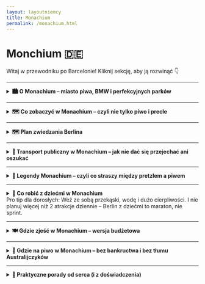 ```yaml
---
layout: layoutniemcy
title: Monachium
permalink: /monachium.html
---
```


# Monchium 🇩🇪 

Witaj w przewodniku po Barcelonie! Kliknij sekcję, aby ją rozwinąć 👇


---

<details>
  <summary><strong>🏙️ O Monachium – miasto piwa, BMW i perfekcyjnych parków</strong></summary>

  <p>Monachium (czyli München, jeśli chcesz brzmieć jak lokals) to elegancka stolica Bawarii – miasto, które potrafi łączyć tradycję Oktoberfestu z technologiczną przyszłością. Tutaj możesz wpaść na ludzi w skórzanych spodniach, którzy w jednej ręce trzymają kufel piwa, a w drugiej... iPhone’a Pro Max. Stylowe, dostatnie i zaskakująco zielone – to Niemcy w wersji premium.</p>

  <p>Znajdziesz tu wszystko: barokowe pałace, futurystyczne muzea, ogrody angielskie, no i Berghain dla grzecznych – czyli <em>reszta Niemiec patrzy z zazdrością</em>. Ale uwaga: tanio to już było. Za kawę możesz zapłacić więcej niż za bilet do Berlina.</p>

  <h3>🛬 Jak się dostać do Monachium?</h3>

  <p><strong>✈️ Samolotem:</strong> Główne lotnisko to <strong>Flughafen München (MUC)</strong>, czyli Międzynarodowy Port Lotniczy im. Franza Josefa Straussa. Duży, nowoczesny, z automatami do precli. Z lotniska do centrum dostaniesz się pociągiem S-Bahn (linie S1 lub S8) w ok. 40–45 minut. Bilet – ok. 13 euro, ale za widok krów po drodze bezcenne.</p>
  
  <p><strong>✈️ Alternatywne lotniska (jeśli kochasz przygody):</strong><br>
  - <strong>Memmingen (FMM)</strong> – tanie linie (czyt. Ryanair). Oficjalnie „Monachium-West”, ale to jakby mówić, że Radom to Warszawa. Dojazd autobusem ok. 1,5–2h. Idealne, jeśli lubisz logistyczne wyzwania.<br>
  - <strong>Nürnberg (NUE)</strong> – bardziej dla desperatów niż strategów, ale pociągiem dojedziesz w 1,5h. </p>
  
  <p><strong>🚄 Pociągiem:</strong> Deutsche Bahn do Monachium z Berlina, Pragi, Wiednia, Zurychu i nawet z Warszawy. Dworzec główny (Hauptbahnhof) jest ogromny, pełen ludzi, fast foodów i klimatu lat 90.</p>
  
  <p><strong>🚗 Samochodem:</strong> Autostrady są świetne – a w Monachium niepotrzebnie, bo korki i ceny parkingów przypominają o sensie transportu publicznego.</p>

  <h3>🏡 Życie w Monachium</h3>

  <p><strong>💰 Koszty:</strong> Jedno z najdroższych miast w Niemczech. Nawet psy mają tam więcej na koncie niż przeciętny turysta. Kawalerka za 1500 euro? Jasne. Ale za to masz dostęp do kultury, Alp i najlepszego piwa na świecie.</p>

  <p><strong>🌳 Styl życia:</strong> Monachijczycy są aktywni, eleganccy i zrelaksowani. Rano joga w parku, potem espresso, potem rowerem do pracy. Niedziela? Leżenie na trawie nad rzeką Isar lub spacer po Englischer Garten – z opcją opalania topless, bo... Niemcy.</p>

  <p><strong>🧠 Edukacja i technologia:</strong> Monachium to centrum innowacji. BMW, Siemens, Allianz – czyli jeśli nie studiujesz, to pewnie coś projektujesz. Tu nawet przedszkola mają kod QR.</p>

  <p><strong>🍻 Społeczność:</strong> Przyjaźni, ale z dystansem. Niemcy z południa mają swoje tempo i styl. Na Oktoberfest poznasz ich z zupełnie innej strony – nagle wszyscy są Twoimi najlepszymi kumplami.</p>
</details>



---

<details>
  <summary><strong>🗺️ Co zobaczyć w Monachium – czyli nie tylko piwo i precle</strong></summary>

  <ul>
    <li><strong>🏰 Marienplatz</strong> <em>(48.1374° N, 11.5755° E)</em> – serce Monachium i plac, gdzie wszystko się zaczyna: ratusz wygląda jakby ktoś przesadził z detalami, a o 11:00 i 12:00 tłum turystów gapi się w górę na mechaniczne figurki. Zero akcji, 100% zachwytu.</li>
    
    <li><strong>👑 Pałac Nymphenburg</strong> <em>(48.1585° N, 11.5022° E)</em> – luksusowe gniazdko wakacyjne bawarskiej rodziny królewskiej. Barok, złoto, więcej złota, a potem jeszcze trochę złota. Ogród tak wielki, że można się zgubić i przypadkiem przejść 10 000 kroków.</li>
    
    <li><strong>🍺 Hofbräuhaus</strong> <em>(48.1371° N, 11.5802° E)</em> – najsłynniejsza piwiarnia świata. Piwo serwowane w litrowych kuflach, obsługa w strojach ludowych, a poziom hałasu taki, że nawet Twoje wewnętrzne zmartwienia znikają. Nikt nie przychodzi tu po ciszę i spokój.</li>
    
    <li><strong>🌿 Englischer Garten</strong> <em>(48.1592° N, 11.6037° E)</em> – park większy niż Central Park (ale bez porównań). Tutaj ludzie leżą na trawie, jeżdżą na rowerach, medytują i... surfują na sztucznej fali. W centrum miasta. Bo czemu nie?</li>
    
    <li><strong>🚗 Muzeum BMW</strong> <em>(48.1766° N, 11.5590° E)</em> – świątynia błyszczącej blachy i niemieckiej inżynierii. Samochody, które kosztują tyle co mieszkanie i motocykle, które wyglądają jak z przyszłości. Dla fanów techniki i ludzi z kryzysem wieku średniego.</li>
    
    <li><strong>🎨 Pinakoteki</strong> <em>(48.1485° N, 11.5716° E)</em> – trzy muzea sztuki: Stara, Nowa i Nowoczesna. W skrócie: stare obrazy, nowsze obrazy i rzeczy, które nie wyglądają jak obrazy, ale ponoć są sztuką. Dla każdego coś niezrozumiałego.</li>
    
    <li><strong>⛪ Frauenkirche</strong> <em>(48.1386° N, 11.5725° E)</em> – dwie wieże, które dominują panoramę miasta i służą jako punkt odniesienia, gdy zgubisz się po trzecim piwie. W środku skromnie, ale majestatycznie. Legenda mówi, że diabeł zostawił tam swój ślad – ale nie pytaj dlaczego akurat tam.</li>
    
    <li><strong>🧱 Dachau (wycieczka jednodniowa)</strong> <em>(48.2660° N, 11.4666° E)</em> – 20 minut pociągiem od centrum, miejsce pamięci po byłym obozie koncentracyjnym. Powaga, refleksja i kontrast do reszty wakacji. Trzeba zobaczyć – choć raz.</li>
  </ul>

   
<details>
  <summary><strong>🕵️ Sekretne miejsca Monachium – czyli tam, gdzie nie dociera przewodnik z parasolką</strong></summary>

  <ul>
    <li><strong>🕳️ Podziemna rzeka pod Stachusem</strong> <em>(48.1392° N, 11.5611° E)</em> – Karlplatz (Stachus) to nie tylko fontanna i centrum chaosu, ale też miejsce, pod którym płynie rzeka. Tak, miasto ma swoją własną „ukrytą Wenecję”, tylko że z betonem i rurami. Niewidoczna, ale jak wiesz, że tam jest – czujesz się lepiej.</li>

    <li><strong>🌉 Most Wittelsbachów z ukrytym widokiem</strong> <em>(48.1259° N, 11.5655° E)</em> – niby zwykły most nad Izarą, ale jak zejdziesz schodkami na bok, trafisz do dzikiego zakątka z widokiem na rzekę, drzewa i brak ludzi. Idealne miejsce, jeśli potrzebujesz 10 minut ciszy i egzystencjalnych pytań.</li>

    <li><strong>🐑 Owce w mieście</strong> <em>(48.1523° N, 11.5407° E – Olympiapark)</em> – czasem w Olympiapark pojawia się stado owiec. Żywe, beczące i kompletnie nieświadome, że są częścią niemieckiej strategii ekologicznego koszenia trawy. Zero maszyn, tylko owcze samozaparcie. Dzieci zachwycone, dorośli zdezorientowani.</li>

    <li><strong>🧱 Czerwony bunkier przy Rosenheimer Straße</strong> <em>(48.1252° N, 11.5983° E)</em> – poniemiecki bunkier schowany wśród nowoczesnych budynków, pomalowany na rudo-czerwono. Kiedyś schron, dziś czasem wystawy lub... nic. Po prostu stoi i udaje, że jest modnym loftem.</li>

    <li><strong>🔔 Ukryty dzwon na Sendlinger Tor</strong> <em>(48.1311° N, 11.5675° E)</em> – mały dzwon wmurowany w ścianę średniowiecznej bramy. Legenda mówi, że bije tylko wtedy, gdy Monachium przestaje narzekać na ceny wynajmu. Czyli nigdy. Ale warto go zobaczyć – dla sportu.</li>

    <li><strong>🎨 Mini-galeria w tunelu pod Theresienwiese</strong> <em>(48.1313° N, 11.5468° E)</em> – przejście dla pieszych, które wygląda jak zapomniane metro, ale ściany zdobią lokalne murale i hasła o życiu. Niektóre głębokie, inne głęboko dziwne. Ale w sumie – sztuka jest wszędzie, jeśli nie patrzysz pod nogi.</li>
  </ul>

  <p><strong>ℹ️ Pro tip:</strong> Sekretne miejsca w Monachium często nie mają szyldów ani biletów – trzeba po prostu iść, gapić się, zastanawiać, czy to na pewno to... i potem się uśmiechnąć, że tak.</p>
</details>


</details>

</details>
      
---

 <details>
    <summary><strong>🗺️ Plan zwiedzania Berlina</strong></summary>
   
  <details>
    <summary><strong>🗺️ Plan zwiedzania Berlina - wersja 3 dniowa</strong></summary>

    <h3>📅 Dzień 1 – „Must-see”, czyli turysta na pełnym etacie</h3>
    <ul>
        <li><strong>🏛️ Brama Brandenburska</strong> – obowiązkowe selfie i szybkie „wow”, bo tłumy nie śpią.</li>
        <li><strong>🗿 Pomnik Pomordowanych Żydów Europy</strong> – zaduma, cisza, respekt. Nie biegaj po betonowych blokach, serio.</li>
        <li><strong>🏛️ Reichstag</strong> – szklana kopuła i polityczne widoczki. Wejście za darmo, ale <em>rejestracja online z wyprzedzeniem!</em></li>
        <li><strong>🌳 Tiergarten</strong> – zielona przerwa na kawkę i życie, bo stopy już bolą.</li>
        <li><strong>🖼️ Wyspa Muzeów</strong> – jeśli kochasz sztukę. Jeśli nie – przejdź się obok i udawaj, że wiesz co to Pergamon.</li>
        <li><strong>🌉 Berliner Dom + spacer Unter den Linden</strong> – bo w Berlinie też jest trochę „ładnie”.</li>
    </ul>

    <h3>📅 Dzień 2 – Mur, hipsterzy i techno-vibe (ale bez techno)</h3>
    <ul>
        <li><strong>🧱 East Side Gallery</strong> – najdłuższy fragment Muru Berlińskiego ozdobiony graffiti. Instagram lubi to.</li>
        <li><strong>🎧 RAW-Gelände</strong> – industrialna strefa sztuki, barów i rzeczy, których nie ogarniesz bez przewodnika.</li>
        <li><strong>🍔 Lunch na Markthalle Neun</strong> – street food, piwo i ludzie, którzy wyglądają jakby mieli podcast o fermentacji.</li>
        <li><strong>🎮 Computerspielemuseum</strong> – dla fanów retro gier i dzieci lat 90.</li>
        <li><strong>🛍️ Friedrichshain & Kreuzberg</strong> – szwendaj się, patrz na murale, kup używaną kurtkę z lat 80.</li>
        <li><strong>🍻 Wieczór: kluby (lub bar)</strong> – ewentualnie weź berlińskie piwo i posiedź nad Sprewą. Kultura też.</li>
    </ul>

    <h3>📅 Dzień 3 – Sekrety, relaks i coś mniej oczywistego</h3>
    <ul>
        <li><strong>🏰 Zamek Charlottenburg</strong> – barokowe cudo i idealna ucieczka od murów i betonu.</li>
        <li><strong>🕵️‍♀️ Muzeum Szpiegów</strong> – podsłuchy, mikrokamery, zaszyfrowana historia. James Bond bez garnituru.</li>
        <li><strong>💀 Teufelsberg (Góra Diabła)</strong> – opuszczona stacja nasłuchowa NSA z widokiem i klimatem „postapo”.</li>
        <li><strong>🎭 Hackesche Höfe</strong> – dziedzińce, sklepy z rękodziełem, kawiarnie – tu nawet berlińczycy lubią zaglądać.</li>
        <li><strong>🧁 Kawa i ciasto na zakończenie</strong> – polecam berlińskiego „Pfannkuchena”, ale nie mów na to donut.</li>
    </ul>

    <p><strong>💡 Bonus tips:</strong></p>
    <ul>
        <li>👉 Kolejność można zmieniać – to plan, nie konstytucja.</li>
        <li>👉 Bilety do muzeów/reichstagu rezerwuj z wyprzedzeniem. Bez tego zostaje tylko smutna mina przed wejściem.</li>
        <li>👉 Jeśli chcesz iść do Berghain – powodzenia. Jeśli nie – to też dobrze.</li>
    </ul>

    <p><em>Berlin się nie kończy – ale nogi tak. Trzy dni i tak dadzą Ci więcej niż niejedna książka historyczna.</em></p>
</details>

<details>
    <summary><strong>⏰ Berlin w 1 dzień – misja (nie)możliwa</strong></summary>

    <p><em>Masz tylko jeden dzień? Spokojnie. Berlin nie ucieknie (chyba że znowu się podzieli). Oto turbo-plan dla tych, co chcą przeżyć dużo w mało czasu i nie paść po drodze.</em></p>

    <h3>🕘 Rano: historia i klasyka</h3>
    <ul>
        <li><strong>🏛️ Brama Brandenburska</strong> – szybkie zdjęcie, szeroki uśmiech, ruszamy dalej.</li>
        <li><strong>🗿 Pomnik Holokaustu</strong> – moment refleksji w labiryncie betonowych bloków.</li>
        <li><strong>🏛️ Reichstag (z zewnątrz)</strong> – jak nie masz rezerwacji do kopuły, to machnij ręką i rób fotkę.</li>
    </ul>

    <h3>☕ Przerwa śniadaniowo-kawowa</h3>
    <ul>
        <li><strong>🍳 Kawiarnia w Mitte</strong> – np. Father Carpenter albo Zeit für Brot (ślimaki cynamonowe godne Nobla).</li>
    </ul>

    <h3>🧱 Południe: mur, graffiti i luz</h3>
    <ul>
        <li><strong>🧱 East Side Gallery</strong> – spacer wzdłuż Muru z artystycznym zacięciem. Tu się robi zdjęcia „na Berlin”.</li>
        <li><strong>🛍️ Kreuzberg</strong> – szybki rzut oka na alternatywną stronę miasta. Vintage sklepy, murale, życie uliczne.</li>
    </ul>

    <h3>🍔 Lunch (czyli czas na berliński klasyk)</h3>
    <ul>
        <li><strong>🌭 Curry 36</strong> lub <strong>Mustafa’s Gemüse Kebap</strong> – wybierz, czekaj w kolejce, żałuj tylko jak się przejesz.</li>
    </ul>

    <h3>🕵️ Popołudnie: coś nietypowego</h3>
    <ul>
        <li><strong>🕵️‍♂️ Muzeum Szpiegów</strong> – podsłuchy, mikrofony i inne rzeczy, których lepiej nie mieć w domu.</li>
        <li><strong>🎮 Computerspielemuseum</strong> (jeśli wolisz Mario niż KGB).</li>
    </ul>

    <h3>🌇 Wieczór: chill i widoczki</h3>
    <ul>
        <li><strong>🌆 Panoramapunkt lub bar na dachu (np. Klunkerkranich)</strong> – zachód słońca z widokiem, piwko w ręce, życie piękne.</li>
        <li><strong>🍰 Deser na pożegnanie</strong> – berliński Pfannkuchen (nie mówić na to donut!) albo Apfelstrudel z lodami.</li>
    </ul>

    <p><strong>💡 Tips na koniec:</strong></p>
    <ul>
        <li>🚌 Kup bilet dzienny na komunikację i śmigaj jak VIP – bez stresu, że masz zły bilet.</li>
        <li>📱 Aplikacje BVG lub Jelbi = ratunek dla zagubionych dusz i nóg.</li>
        <li>🎒 Nie taszcz torby – Berlin i plecak turysty to kiepska para.</li>
    </ul>

    <p><em>Nie zobaczysz wszystkiego, ale zobaczysz wystarczająco, by się zakochać albo chcieć wrócić. I o to chodzi.</em></p>
</details>



</details>

---

<details>
  <summary><strong>🚋 Transport publiczny w Monachium – jak nie dać się przejechać ani oszukać</strong></summary>

  <p>Monachium to jedno z tych miast, gdzie pociągi przyjeżdżają na czas, a tramwaje nie znikają nagle w polu. Można? Można. Ale trzeba znać parę trików, żeby nie przepłacić i nie wsiąść w ekspres do Bawarskiej Dziury Bez Powrotu.</p>

  <ul>
    <li><strong>🚇 U-Bahn:</strong> Metro, które jeździ tak często, że zdążysz się rozkojarzyć, a już nadjeżdża następne. Idealne do poruszania się po centrum. Uważaj tylko, żeby nie wsiąść w złym kierunku – Niemcy nie żartują z czasem, ale z kierunkami już tak.</li>

    <li><strong>🚈 S-Bahn:</strong> Jeździ dalej niż U-Bahn i dowozi do lotniska, stadionu i innych miejsc, gdzie nie dociera kawałek pizzy z Wolt. Zwykle pod ziemią w centrum, potem hop! – i jedziesz przez alpejskie przedmieścia.</li>

    <li><strong>🚋 Tramwaje:</strong> Ciche, eleganckie i trochę nostalgiczne. Jeżdżą głównie po powierzchni, ale czasem człowiek nie wie, czy to tramwaj, czy właśnie poślizgnął się w czasie. Dobre do robienia zdjęć z okna „jak lokalny”.</li>

    <li><strong>🚌 Autobusy:</strong> Dla tych, którzy nie chcą schodzić do podziemi. Dojeżdżają wszędzie tam, gdzie tramwaje i metro mają już dosyć. Niektóre kursują też nocą – i wtedy poznasz inny wymiar Bawarii.</li>
  </ul>

  <p><strong>🎟️ Bilety:</strong></p>
  <ul>
    <li>📲 Kupuj w automacie, przez aplikację MVV albo... nie, nie kombinuj. Kontrole są częste, a kara za brak biletu kosztuje tyle, co weekend w Alpach.</li>
    <li>🎫 <strong>Najlepsze opcje:</strong> 
      <ul>
        <li>Single ticket – na jeden przejazd, działa na wszystkie środki lokomocji (z wyjątkiem rakiet).</li>
        <li>Day ticket – jeździsz cały dzień jak szejk komunikacyjny.</li>
        <li>Group day ticket – do 5 osób, wychodzi taniej niż jedna kawa w centrum.</li>
      </ul>
    </li>
  </ul>

  <p><strong>🗺️ Strefy?</strong> Tak, są. I są podstępne.</p>
  <p>Monachium ma system strefowy. Większość turystów ogarnie się w <strong>zone M</strong> – to całe miasto. Lotnisko to już osobna bajka (strefa 5), więc szykuj dodatkowe euro lub kup bilet „Gesamtnetz”, jeśli chcesz mieć święty spokój.</p>

  <p><strong>🧠 Porada od serca:</strong> Zrób zrzut ekranu rozkładu jazdy, bo sygnał w podziemiach jest tak stabilny, jak obietnice polityków.</p>

  <p><strong>💡 Aplikacje:</strong></p>
  <ul>
    <li><strong>MVV App:</strong> Lokalna komunikacyjna wyrocznia.</li>
    <li><strong>DB Navigator:</strong> Działa też poza Monachium – bonus, gdy zapragniesz uciec do Augsburga lub Alp.</li>
    <li><strong>Google Maps:</strong> Spoko, ale czasem kłamie jak z nut.</li>
  </ul>

  <p><strong>ℹ️ Ciekawostka:</strong> Niemcy czasem nie kasują biletów, bo używają aplikacji. Ty też możesz – ale nie zapomnij aktywować biletu. „Mam, ale nie kliknąłem” nie działa na kontrolerów.</p>

  <h3>🎟️ Bilety dla turystów:</h3>

  <p>Jeśli jesteś turystą, możesz sięgnąć po bilety dedykowane specjalnie dla Ciebie. To świetny sposób, żeby podróżować bez stresu i w bardziej przystępnej cenie.</p>

  <ul>
    <li><strong>Munich Card:</strong> Kupujesz ją na 1, 2, 3 lub 4 dni i masz nieograniczony dostęp do transportu publicznego w Monachium. Dodatkowo zyskujesz zniżki na atrakcje turystyczne. Pamiętaj, że nie obejmuje to transportu na lotnisko.</li>
    <li><strong>CityTourCard:</strong> Bardzo podobna do Munich Card, ale z większym naciskiem na zniżki w muzeach, restauracjach i innych atrakcjach. Warto ją wziąć, jeśli planujesz zwiedzanie na całego.</li>
    <li><strong>Day Pass – Touristen-Tageskarte:</strong> Opcja dla tych, którzy nie chcą angażować się w wielkie plany, ale chcą zwiedzać w wygodny sposób. Ważny przez cały dzień, działa w strefach A, B i C.</li>
  </ul>

  <h3>🧳 Porady dla turystów:</h3>
  
  <ul>
    <li><strong>Załóż wygodne buty.</strong> Przejazdy publiczne to jedno, ale Monachium ma również dużo do zaoferowania na piechotę. Będziesz chodzić – przygotuj się.</li>
    <li><strong>Wpadnij do metra na piwo.</strong> Nie, nie musisz pić w metrze (chociaż kto wie), ale każda stacja ma strefy, gdzie możesz usiąść i odpocząć. Pamiętaj, by nie wyglądać jak turysta bez planu!</li>
    <li><strong>Oszczędzaj na biletach.</strong> Nie zawsze musisz kupować drogie bilety. Czasem wystarczy Day Ticket, by poczuć się jak VIP na komunikacyjnej fali.</li>
  </ul>

  <p><strong>🎉 Bonus:</strong> Używaj rowerów miejskich (Call a Bike), jeśli chcesz poczuć się jak ekologiczny lokalny obywatel. Są wszędzie i tanie jak barszcz.</p>
</details>

    
       

---

<details>
  <summary><strong>👻 Legendy Monachium – czyli co straszy między pretzlem a piwem</strong></summary>

  <details>
    <summary><strong>😈 Ślad Diabła w Katedrze Mariackiej</strong></summary>
    <p>📍 Współrzędne: 48.1386, 11.5736</p>
    <p>W Frauenkirche znajdziesz odcisk stopy. Niby kamień, ale podobno zostawił go sam Diabeł, który wpadł zobaczyć, czy kościół nie ma okien. Gdy zobaczył wnętrze bez światła, cieszył się jak dziecko. Potem go wykiwano – okna jednak były. Diabeł się wkurzył, tupnął i... mamy ślad. Morale: nie drażnij architektów.</p>
  </details>

  <details>
    <summary><strong>🪓 Dzwony Zegarmistrza</strong></summary>
    <p>📍 Współrzędne: Marienplatz, 48.1374, 11.5755</p>
    <p>Glockenspiel to zabawka dla turystów, ale legenda mówi, że zegarmistrz, który je stworzył, miał zostać oślepiony, żeby nie zrobił podobnego arcydzieła nigdzie indziej. Na szczęście zdążył rozwalić mechanizm, zanim doszło do tragedii. Także ten – nie docenili chłopa, a teraz 43 dzwony dzwonią za jego honor.</p>
  </details>

  <details>
    <summary><strong>👁️ Tunel szpiegów pod Residenz</strong></summary>
    <p>📍 Współrzędne: 48.1415, 11.5802</p>
    <p>Pod dawnym pałacem Wittelsbachów rzekomo biegną tajne tunele, którymi przemieszczali się szpiedzy, kochanki i pewnie też dostawcy piwa. Nikt ich dziś nie widział, ale to Monachium – może są po prostu dobrze ukryte. Albo zasypane beczkami.</p>
  </details>

  <details>
    <summary><strong>🩸 Krwawa fontanna na Sendlinger Tor</strong></summary>
    <p>📍 Współrzędne: 48.1323, 11.5677</p>
    <p>Legenda głosi, że fontanna przy bramie miała kiedyś tryskać krwią zbuntowanych chłopów. Raczej przesadzili, ale fakt – działo się tu sporo podczas powstań. Dziś fontanna działa spokojnie. I woda ma bardziej neutralny kolor.</p>
  </details>

  <details>
    <summary><strong>⚰️ Biała Dama z cmentarza Alter Südfriedhof</strong></summary>
    <p>📍 Współrzędne: 48.1285, 11.5621</p>
    <p>Podobno nocami błąka się tu postać w bieli, która pojawia się przy grobach zapomnianych poetów. Mówi się, że to duch kobiety, która kochała literaturę, ale nikt jej nie kochał. Tylko nie próbuj jej cytować nic z Instagrama – wtedy znika szybciej niż turysta na rachunek.</p>
  </details>

  <details>
    <summary><strong>🪞 Krzywe lustro z pałacu Nymphenburg</strong></summary>
    <p>📍 Współrzędne: 48.1586, 11.5021</p>
    <p>W jednym z pomieszczeń pałacu podobno znajduje się lustro, które pokazuje… coś więcej niż odbicie. Duchy dam dworu? Echa intryg? Albo po prostu efekt nadmiaru piwa. Ale jeśli się w nim nie widzisz – czas uciekać. Albo spać więcej.</p>
  </details>

  <p><strong>ℹ️ Uwaga praktyczna:</strong> Monachijskie duchy są dość dyskretne – nie robią hałasu, nie straszą zbyt nachalnie i zwykle nie pobierają opłat za zdjęcia. Idealne dla introwertyków i fanów subtelnych zjawisk nadprzyrodzonych.</p>
</details>




---

<details>
  <summary><strong>🧒 Co robić z dziećmi w Monachium</strong></summary>

  <ul>
    <li><strong>🦕 Muzeum Niemieckie (Deutsches Museum)</strong><br>
    📍 Współrzędne: 48.1303, 11.5840<br>
    Brzmi poważnie, ale to raj dla dzieci z obsesją na punkcie wszystkiego, co się rusza, świeci lub wybucha (w kontrolowany sposób). Mają interaktywną strefę dziecięcą. Uwaga: wychodzi się stamtąd po 4 godzinach i tylko z przekupstwem.</li>

    <li><strong>🐒 Ogród zoologiczny Hellabrunn</strong><br>
    📍 Współrzędne: 48.1034, 11.5431<br>
    Zoo, które twierdzi, że jest „geograficzne”. Cokolwiek to znaczy, dzieci widzą pingwiny, foki, małpy i karmienie kozłów. Rodzice widzą dużo chodzenia, kłótnie o lody i „jeszcze tylko jeden pawilon”.</li>

    <li><strong>⛲ Englischer Garten – z nutką chaosu</strong><br>
    📍 Współrzędne: 48.1595, 11.6036<br>
    Zielono, przestrzennie, czasem z surferami na rzece. Dzieci mogą biegać, turlać się i krzyczeć bez echa od sąsiadów. Dorośli mogą udawać, że to relaks. A potem iść na precla do ogródka piwnego – przecież zasłużyli.</li>

    <li><strong>🚂 Muzeum Kolejnictwa (Verkehrszentrum)</strong><br>
    📍 Współrzędne: 48.1322, 11.5364<br>
    Czy Twoje dziecko lubi pociągi bardziej niż rodzinę? Witamy w raju. Stare lokomotywy, tramwaje, rowery z XIX wieku i wszystko, co ma koła. Można dotykać. A czasem nawet wejść.</li>

    <li><strong>🌳 Olympia Park z wieżą i mini kolejką</strong><br>
    📍 Współrzędne: 48.1731, 11.5468<br>
    Dzieci biegają, ty szukasz kawy. Wieża olimpijska dla widoków (i chwilowej ciszy), plac zabaw XXL i sezonowa kolejka turystyczna – nie najgorszy kompromis między zabawą a rozsądkiem.</li>

    <li><strong>🐠 SEA LIFE Monachium</strong><br>
    📍 Współrzędne: 48.1750, 11.5522<br>
    Akwarium z rekinami i rybkami, które dzieciom wydają się „z kreskówki”. Nie jest gigantyczne, ale ma tunel podwodny – a to zawsze działa. Dobrze na dzień deszczowy lub dzień z niskim poziomem cierpliwości.</li>

    <li><strong>🎠 Augustiner-Keller – tak, piwiarnia dla rodzin</strong><br>
    📍 Współrzędne: 48.1441, 11.5524<br>
    Plac zabaw przy stołach, dzieci dostają soki, dorośli coś mocniejszego. System wypracowany przez pokolenia Bawarczyków. Wszyscy zadowoleni, nikt się nie przewraca – cud społecznej inżynierii.</li>
  </ul>

  <p><strong>ℹ️ Protip dla rodziców:</strong> W metrze zawsze wsiadajcie do wagonu z miejscem na wózki (ma piktogram). Inaczej Twoje życie to schody, spojrzenia i rozważania egzystencjalne.</p>
</details>
Pro tip dla dorosłych:</strong> Weź ze sobą przekąski, wodę i dużo cierpliwości. I nie planuj więcej niż 2 atrakcje dziennie – Berlin z dziećmi to maraton, nie sprint.</p>
</details>



---

<details>
  <summary><strong>🍽️ Gdzie zjeść w Monachium – wersja budżetowa</strong></summary>

  <p>Monachium nie jest tanie. Tu nawet precel wygląda, jakby miał kredyt hipoteczny. Ale spokojnie, oto miejsca, gdzie da się zjeść smacznie, lokalnie i bez zastawiania roweru w lombardzie:</p>

  <ul>
    <li><strong>🥨 Bergwolf</strong> – <em>currywurst i fryty jak w Berlinie, ale z południowym akcentem</em><br>
    📍 📍 Fraunhoferstraße 17, 80469 München<br>
    Nocna mekka studentów, nocnych marków i ludzi z budżetem. Duże porcje, duży hałas, małe ceny. Sztućce opcjonalne – fryty z majonezem to tu religia.</li>

    <li><strong>🥟 Takumi München</strong> – <em>ramen, który rozgrzeje nawet w listopadzie</em><br>
    📍 📍 Heßstraße 71, 80798 München<br>
    Nie bawarskie, ale po taniości i z klasą. Ramen w stylu japońskiego food trucka – duży, sycący i z jajkiem, które przypomina, że życie ma sens. Czasem kolejka.</li>

    <li><strong>🍝 Pastarello</strong> – <em>włoski makaron za niemiecką cenę… ale tę niższą</em><br>
    📍 📍 Amalienstraße 89, 80799 München<br>
    Małe, przytulne bistro z domowymi pastami i risotto. Porcje normalne, ceny przyzwoite, klimat „babcia z północy Włoch gotuje w Monachium”.</li>

    <li><strong>🥙 Türkitch</strong> – <em>kebab nowej generacji</em><br>
    📍 📍 Lindwurmstraße 76, 80337 München<br>
    To nie jest kebab z budy pod mostem. To artystyczny döner z hummusem i świeżym chlebkiem, w którym czujesz... kierunek gastro przyszłości. I nie kosztuje majątku!</li>

    <li><strong>🍳 Café Mozart</strong> – <em>śniadania i obiady na miarę portfela</em><br>
    📍 📍 Pettenkoferstraße 2, 80336 München<br>
    Stare dobre bistro w centrum, z klasykami typu zupa dnia, jajecznica, omlet i coś z ziemniakiem. Ceny znośne, obsługa uśmiechnięta, atmosfera „przedinternetowa”.</li>

    <li><strong>🥗 Viktualienmarkt – street food po bawarsku</strong><br>
    📍 📍 Viktualienmarkt, 80331 München<br>
    Tak, to targ. Ale można tu złapać Leberkäse w bułce, smażone kartofelki i coś lokalnego bez czekania na kelnera. Siadasz na ławce, jesz i udajesz, że jesteś foodie, a nie oszczędzasz na hotelu.</li>
  </ul>

  <p><strong>ℹ️ Protip:</strong> W tanich lokalach nie zawsze można płacić kartą. Gotówka = życie. A toaleta bywa ukryta jak skarb w RPG-u.</p>
</details>

---

<details>
  <summary><strong>🍺 Gdzie na piwo w Monachium – bez bankructwa i bez tłumu Australijczyków</strong></summary>

  <p>Monachium to stolica piwa. I niestety, także wysokich cen za kufel. Ale spokojnie – nie musisz od razu iść do Hofbräuhausu, żeby poczuć klimat. Oto kilka miejsc, gdzie piwo smakuje jak piwo, a nie jak kredyt hipoteczny:</p>

  <ul>
    <li><strong>🍻 Augustiner Bräustuben</strong> – <em>piwo prosto z browaru, taniej niż w modnych knajpach</em><br>
    📍 Landsberger Str. 19, 80339 München<br>
    Ceny dla ludzi, nie dla turystów z selfie-stickiem. Tradycyjna piwiarnia z beczkowym Augustinerem i jedzeniem jak u cioci z Bawarii. Głośno, tłoczno, autentycznie.</li>

    <li><strong>🌳 Biergarten w Chinesischer Turm</strong> – <em>piwo z widokiem i bez rezerwacji</em><br>
    📍 Englischer Garten 3, 80538 München<br>
    Najsłynniejszy ogródek piwny w Monachium. Możesz przynieść własne jedzenie (tak, to legalne!) i kupić tylko piwo. Klimat 10/10, ceny 7/10, kolejki 9/10 – ale warto.</li>

    <li><strong>🍺 Giesinger Bräustüberl</strong> – <em>rzemieślnicze, lokalne, mniej turystyczne</em><br>
    📍 Martin-Luther-Straße 2, 81539 München<br>
    Piwo z mniejszego browaru, którego nie znajdziesz w marketach. Fajna alternatywa, jeśli masz dość Oktoberfestowego klimatu przez cały rok. A kufel nie kosztuje fortuny.</li>

    <li><strong>🍷 Tap House München</strong> – <em>dla odważnych, którzy wiedzą, co to IPA</em><br>
    📍 Rosenheimer Str. 108, 81669 München<br>
    200+ piw z całego świata, ale też lokalne krafty. Trochę hipstersko, ale ceny nadal w granicach zdrowego rozsądku. No i nie musisz pić pszenicznego, jeśli nie chcesz.</li>

    <li><strong>🍂 Max Emanuel Brauerei</strong> – <em>studenci, piwo, ogródek i brak zadęcia</em><br>
    📍 Adalbertstraße 33, 80799 München<br>
    Knajpa z duszą, z ogródkiem, tanimi kuflami i domową atmosferą. Gdyby piwo mogło mówić, powiedziałoby: „Tu się nie udaje, że się jest kimś innym”.</li>
  </ul>

  <p><strong>ℹ️ Lokalna porada:</strong> W Monachium standardowy kufel to 0,5 l albo litr. Półlitrowe zamawia tylko ktoś, kto się spieszy – albo się wstydzi. A w ogródkach bywa, że za piwo płacisz przy odbiorze, a nie na koniec. Lepiej nie zasnąć przy stole.</p>
</details>


---

<details>
  <summary><strong>🧠 Praktyczne porady od serca (i z doświadczenia)</strong></summary>

  <ul>
    <li><strong>💸 Gotówka to nie relikt – to konieczność</strong><br>
    Monachium to bogate miasto, ale terminale płatnicze nadal są opcjonalne w wielu miejscach. Kawiarnia? Tylko gotówka. Publiczna toaleta? Tylko monety. Bądź przygotowany jak na średniowieczny jarmark.</li>

    <li><strong>🚲 Rowerem szybciej niż metrem</strong><br>
    Miasto ma świetne ścieżki rowerowe, a ruch drogowy przypomina trochę grę w Tetrisa z Audi. Rowerem unikniesz korków i dotrzesz wszędzie. Uważaj tylko na dziadków z kijkami – oni się nie zatrzymują.</li>

    <li><strong>🕒 Wszystko zamyka się wcześniej, niż sądzisz</strong><br>
    Sklepy? 20:00. Niektóre nawet 19:00. Apteki w niedzielę? Miasto-widmo. Lepiej mieć wszystko wcześniej, bo wieczorem zostaje ci tylko stacja benzynowa i egzystencjalne rozważania nad batonikami.</li>

    <li><strong>📱 Aplikacja MVV to twoje drugie serce</strong><br>
    Rozkłady jazdy? Czas rzeczywisty? Który tramwaj ma humor? Wszystko w jednej apce. Bez niej jesteś jak turysta z lat 90., z papierową mapą i nadzieją.</li>

    <li><strong>☕ „Mała czarna” to tu trochę większa filozofia</strong><br>
    Kawa w Monachium to rytuał. Jeśli zamówisz „espresso”, dostaniesz spojrzenie pełne zawodu. Powiedz „Kaffee” i patrz, co się stanie – możesz trafić na wszystko od czarnej lury po mleczny deser w filiżance.</li>

    <li><strong>🚾 Toalety miejskie – są, ale…</strong><br>
    Nie zawsze za darmo. Często z obsługą, czasem z turniketem jak w metrze. Miej euro w kieszeni i nie pytaj za dużo. Jeśli wygląda otwarte – wejdź. Jeśli pachnie źle – jeszcze szybciej wejdź i wyjdź.</li>

    <li><strong>🧳 Przechowalnie bagażu? Głównie na dworcach</strong><br>
    Jeśli myślisz, że zostawisz walizkę w muzeum, bo „to duży obiekt” – nie. Tylko dworce są konsekwentne. Automat, szafka, zero pytań. Ale uważaj – większe szafki bywają jak mieszkanie w Monachium: zajęte lub drogie.</li>
  </ul>

  <p><strong>ℹ️ Od nas dla ciebie:</strong> Monachium jest zadbane, uprzejme i trochę pedantyczne. Jeśli zapamiętasz trzy rzeczy – gotówka, wcześniejsze zakupy i cierpliwość do systemu – przetrwasz i nawet polubisz.</p>
</details>
